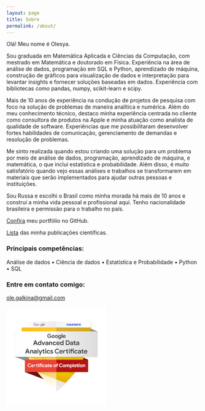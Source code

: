 ```yaml
---
layout: page
title: Sobre
permalink: /about/
---
```


Olá! Meu nome é Olesya.

Sou graduada em Matemática Aplicada e Ciências da Computação, com mestrado em Matemática e doutorado em Física. Experiência na área de análise de dados, programação em SQL e Python, aprendizado de máquina, construção de gráficos para visualização de dados e interpretação para levantar insights e fornecer soluções baseadas em dados. Experiência com bibliotecas como pandas, numpy, scikit-learn e scipy. 

Mais de 10 anos de experiência na condução de projetos de pesquisa com foco na solução de problemas de maneira analítica e numérica. Além do meu conhecimento técnico, destaco minha experiência centrada no cliente como consultora de produtos na Apple e minha atuação como analista de qualidade de software. Experiências que me possibilitaram desenvolver fortes habilidades de comunicação, gerenciamento de demandas e resolução de problemas. 

Me sinto realizada quando estou criando uma solução para um problema por meio de análise de dados, programação, aprendizado de máquina, e matemática, o que inclui estatística e probabilidade. Além disso, é muito satisfatório quando vejo essas análises e trabalhos se transformarem em materiais que serão implementados para ajudar outras pessoas e instituições. 

Sou Russa e escolhi o Brasil como minha morada há mais de 10 anos e construí a minha vida pessoal e profissional aqui. Tenho nacionalidade brasileira e permissão para o trabalho no país.

[Confira](https://github.com/olesyagalkina/portfolio_olesya) meu portfólio no GitHub.

[Lista](https://arxiv.org/search/?searchtype=author&query=Galkina%2C+O) das minha publicações científicas.

### Principais competências:

Análise de dados • Ciência de dados • Estatística e Probabilidade • Python • SQL 

### Entre em contato comigo: 

[ole.galkina@gmail.com](mailto:ole.galkina@gmail.com)

<img src="/images/google-advanced-data-analytics-certificate.png" width=260 height=260>
